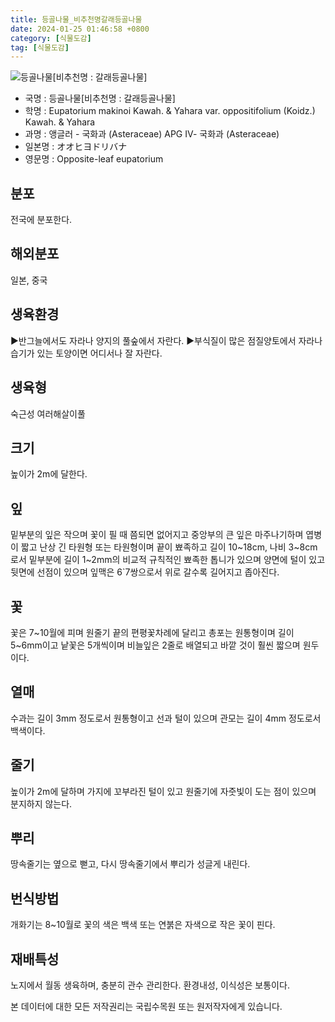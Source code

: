 ```yaml
---
title: 등골나물_비추천명갈래등골나물
date: 2024-01-25 01:46:58 +0800
category: [식물도감]
tag: [식물도감]
---
```




![등골나물[비추천명 : 갈래등골나물]](/fileUpload/plants/basic/Compositae/Eupatorium/9889/1_th2.JPG)
- 국명 : 등골나물[비추천명 : 갈래등골나물]
- 학명 : Eupatorium makinoi Kawah. & Yahara var. oppositifolium (Koidz.) Kawah. & Yahara
- 과명 : 앵글러 - 국화과 (Asteraceae) APG Ⅳ- 국화과 (Asteraceae)
- 일본명 : オオヒヨドリバナ
- 영문명 : Opposite-leaf eupatorium


## 분포
전국에 분포한다.
## 해외분포
일본, 중국
## 생육환경
▶반그늘에서도 자라나 양지의 풀숲에서 자란다.▶부식질이 많은 점질양토에서 자라나 습기가 있는 토양이면 어디서나 잘 자란다.
## 생육형
숙근성 여러해살이풀
## 크기
높이가 2m에 달한다.
## 잎
밑부분의 잎은 작으며 꽃이 필 때 쯤되면 없어지고 중앙부의 큰 잎은 마주나기하며 엽병이 짧고 난상 긴 타원형 또는 타원형이며 끝이 뾰족하고 길이 10~18cm, 나비 3~8cm로서 밑부분에 길이 1~2mm의 비교적 규칙적인 뾰족한 톱니가 있으며 양면에 털이 있고 뒷면에 선점이 있으며 잎맥은 6`7쌍으로서 위로 갈수록 길어지고 좁아진다.
## 꽃
꽃은 7~10월에 피며 원줄기 끝의 편평꽃차례에 달리고 총포는 원통형이며 길이 5~6mm이고 낱꽃은 5개씩이며 비늘잎은 2줄로 배열되고 바깥 것이 훨씬 짧으며 원두이다.
## 열매
수과는 길이 3mm 정도로서 원통형이고 선과 털이 있으며 관모는 길이 4mm 정도로서 백색이다.
## 줄기
높이가 2m에 달하며 가지에 꼬부라진 털이 있고 원줄기에 자줏빛이 도는 점이 있으며 분지하지 않는다.
## 뿌리
땅속줄기는 옆으로 뻗고, 다시 땅속줄기에서 뿌리가 성글게 내린다.
## 번식방법
개화기는 8~10월로 꽃의 색은 백색 또는 연붉은 자색으로 작은 꽃이 핀다.
## 재배특성
노지에서 월동 생육하며, 충분히 관수 관리한다. 환경내성, 이식성은 보통이다.






본 데이터에 대한 모든 저작권리는 국립수목원 또는 원저작자에게 있습니다.

